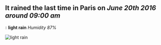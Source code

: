 ## It rained the last time in Paris on *June 20th 2016 around 09:00 am*
💧  **light rain** *Humidity 87%*

![light rain](http://openweathermap.org/img/w/10d.png)
